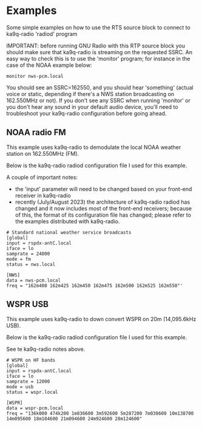 # Examples

Some simple examples on how to use the RTS source block to connect to ka9q-radio 'radiod' program


IMPORTANT: before running GNU Radio with this RTP source block you should make sure that ka9q-radio is streaming on the requested SSRC. An easy way to check this is to use the 'monitor' program; for instance in the case of the NOAA example below:
```
monitor nws-pcm.local
```
You should see an SSRC=162550, and you should hear 'something' (actual voice or static, depending if there's a NWS station broadcasting on 162.550MHz or not).
If you don't see any SSRC when running 'monitor' or you don't hear any sound in your default audio device, you'll need to troubleshoot your ka9q-radio configuration before going ahead.


## NOAA radio FM
This example uses ka9q-radio to demodulate the local NOAA weather station on 162.550MHz (FM).


Below is the ka9q-radio radiod configuration file I used for this example.

A couple of important notes:
- the 'input' parameter will need to be changed based on your front-end receiver in ka9q-radio
- recently (July/August 2023) the architecture of ka9q-radio radiod has changed and it now includes most of the front-end receivers; because of this, the format of its configuration file has changed; please refer to the examples distributed with ka9q-radio.

```
# Standard national weather service broadcasts
[global]
input = rspdx-antC.local
iface = lo
samprate = 24000
mode = fm
status = nws.local

[NWS]
data = nws-pcm.local
freq = "162m400 162m425 162m450 162m475 162m500 162m525 162m550"'
```


## WSPR USB
This example uses ka9q-radio to down convert WSPR on 20m (14,095.6kHz USB).


Below is the ka9q-radio radiod configuration file I used for this example.

See te ka9q-radio notes above.

```
# WSPR on HF bands
[global]
input = rspdx-antC.local
iface = lo
samprate = 12000
mode = usb
status = wspr.local

[WSPR]
data = wspr-pcm.local
freq = "136k000 474k200 1m836600 3m592600 5m287200 7m038600 10m138700 14m095600 18m104600 21m094600 24m924600 28m124600"
```
